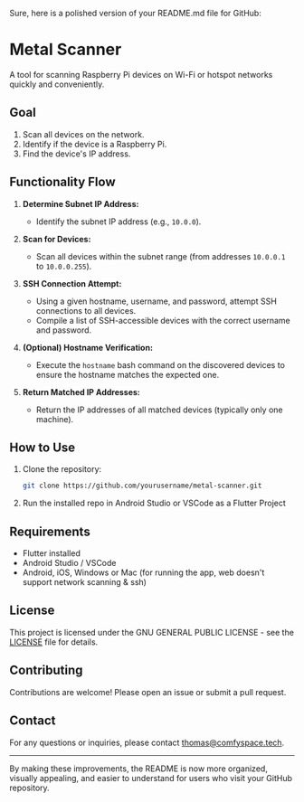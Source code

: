 Sure, here is a polished version of your README.md file for GitHub:

# Metal Scanner

A tool for scanning Raspberry Pi devices on Wi-Fi or hotspot networks quickly and conveniently.

## Goal

1. Scan all devices on the network.
2. Identify if the device is a Raspberry Pi.
3. Find the device's IP address.

## Functionality Flow

1. **Determine Subnet IP Address:**
    - Identify the subnet IP address (e.g., `10.0.0`).

2. **Scan for Devices:**
    - Scan all devices within the subnet range (from addresses `10.0.0.1` to `10.0.0.255`).

3. **SSH Connection Attempt:**
    - Using a given hostname, username, and password, attempt SSH connections to all devices.
    - Compile a list of SSH-accessible devices with the correct username and password.

4. **(Optional) Hostname Verification:**
    - Execute the `hostname` bash command on the discovered devices to ensure the hostname matches the expected one.

5. **Return Matched IP Addresses:**
    - Return the IP addresses of all matched devices (typically only one machine).

## How to Use

1. Clone the repository:
   ```bash
   git clone https://github.com/yourusername/metal-scanner.git
   ```
2. Run the installed repo in Android Studio or VSCode as a Flutter Project

## Requirements

- Flutter installed
- Android Studio / VSCode
- Android, iOS, Windows or Mac (for running the app, web doesn't support network scanning & ssh)


## License

This project is licensed under the GNU GENERAL PUBLIC LICENSE - see the [LICENSE](LICENSE) file for details.

## Contributing

Contributions are welcome! Please open an issue or submit a pull request.

## Contact

For any questions or inquiries, please contact [thomas@comfyspace.tech](mailto:thomas@comfyspace.tech).

---

By making these improvements, the README is now more organized, visually appealing, and easier to understand for users who visit your GitHub repository.